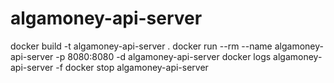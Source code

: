 # algamoney-api-server
docker build -t algamoney-api-server .
docker run --rm --name algamoney-api-server -p 8080:8080 -d algamoney-api-server
docker logs algamoney-api-server -f
docker stop algamoney-api-server
